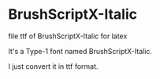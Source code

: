 # BrushScriptX-Italic
file ttf of BrushScriptX-Italic for latex

It's a Type-1 font named BrushScriptX-Italic. 
 
I just convert it in ttf format.
 
